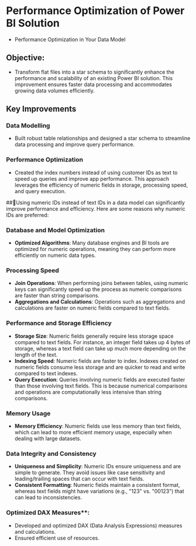# Performance Optimization of Power BI Solution

  - Performance Optimization in Your Data Model

## Objective:
- Transform flat files into a star schema to significantly enhance the performance and scalability of an existing Power BI solution. This improvement ensures faster data processing and accommodates growing data volumes efficiently.

## Key Improvements

### Data Modelling
- Built robust table relationships and designed a star schema to streamline data processing and improve query performance.

### Performance Optimization
- Created the index numbers instead of using customer IDs as text to speed up queries and improve app performance. This approach leverages the efficiency of numeric fields in storage, processing speed, and query execution.

##🌟Using numeric IDs instead of text IDs in a data model can significantly improve performance and efficiency. Here are some reasons why numeric IDs are preferred:

### Database and Model Optimization
- **Optimized Algorithms**: Many database engines and BI tools are optimized for numeric operations, meaning they can perform more efficiently on numeric data types.

### Processing Speed
- **Join Operations**: When performing joins between tables, using numeric keys can significantly speed up the process as numeric comparisons are faster than string comparisons.
- **Aggregations and Calculations**: Operations such as aggregations and calculations are faster on numeric fields compared to text fields.

### Performance and Storage Efficiency
- **Storage Size**: Numeric fields generally require less storage space compared to text fields. For instance, an integer field takes up 4 bytes of storage, whereas a text field can take up much more depending on the length of the text.
- **Indexing Speed**: Numeric fields are faster to index. Indexes created on numeric fields consume less storage and are quicker to read and write compared to text indexes.
- **Query Execution**: Queries involving numeric fields are executed faster than those involving text fields. This is because numerical comparisons and operations are computationally less intensive than string comparisons.

### Memory Usage
- **Memory Efficiency**: Numeric fields use less memory than text fields, which can lead to more efficient memory usage, especially when dealing with large datasets.

### Data Integrity and Consistency
- **Uniqueness and Simplicity**: Numeric IDs ensure uniqueness and are simple to generate. They avoid issues like case sensitivity and leading/trailing spaces that can occur with text fields.
- **Consistent Formatting**: Numeric fields maintain a consistent format, whereas text fields might have variations (e.g., "123" vs. "00123") that can lead to inconsistencies.
  
### Optimized DAX Measures**:
- Developed and optimized DAX (Data Analysis Expressions) measures and calculations.
- Ensured efficient use of resources.


